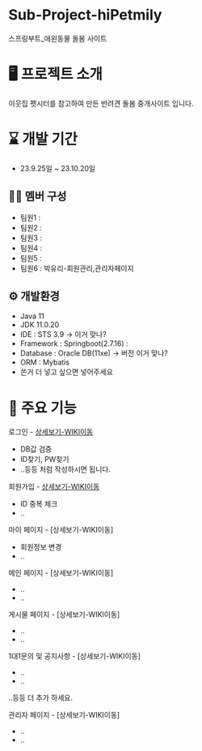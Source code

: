 # Sub-Project-hiPetmily
스프링부트_애왼동물 돌봄 사이트

# 🖥️ 프로젝트 소개
이웃집 펫시터를 참고하여 만든 반려견 돌봄 중개사이트 입니다.

# ⌛ 개발 기간
- 23.9.25일 ~ 23.10.20일

## 🤼‍♀️ 멤버 구성
- 팀원1 :
- 팀원2 :
- 팀원3 :
- 팀원4 :
- 팀원5 :
- 팀원6 : 박유리-회원관리,관리자페이지

## ⚙️ 개발환경
- Java 11
- JDK 11.0.20
- IDE : STS 3.9   ->  이거 맞나?
- Framework : Springboot(2.7.16)
            : 
- Database : Oracle DB(11xe)  -> 버전 이거 맞나?
- ORM : Mybatis
- 쓴거 더 넣고 싶으면 넣어주세요

# 📌 주요 기능
로그인 - [상세보기-WIKI이동](https://github.com/HI-PETMILY/hiPetmily/wiki/%EC%A3%BC%EC%9A%94%EA%B8%B0%EB%8A%A5(Login))
- DB값 검증
- ID찾기, PW찾기
- ..등등 처럼 작성하시면 됩니다.

회원가입 - [상세보기-WIKI이동](https://github.com/HI-PETMILY/hiPetmily/wiki/%EC%A3%BC%EC%9A%94%EA%B8%B0%EB%8A%A5%EC%86%8C%EA%B0%9C(Member))
- ID 중복 체크
- ..

마이 페이지 - [상세보기-WIKI이동]
- 회원정보 변경
- ..

메인 페이지 - [상세보기-WIKI이동]
- ..
- ..

게시물 페이지 - [상세보기-WIKI이동]
- ..
- ..

1대1문의 및 공지사항 - [상세보기-WIKI이동]
- ..
- ..

..등등 더 추가 하세요.

관리자 페이지 - [상세보기-WIKI이동]
- ..
- ..


